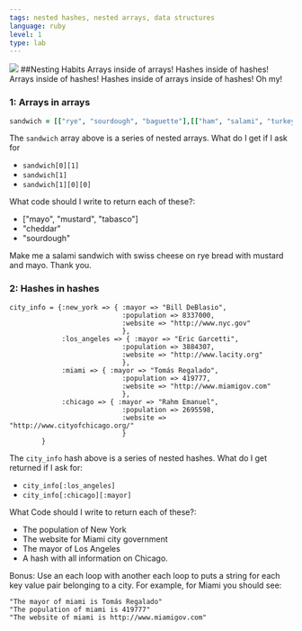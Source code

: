```yaml
---
tags: nested hashes, nested arrays, data structures
language: ruby
level: 1
type: lab
---
```


<img src="https://s3.amazonaws.com/after-school-assets/nesting.jpg"> 
##Nesting Habits
Arrays inside of arrays! Hashes inside of hashes! Arrays inside of hashes! Hashes inside of arrays inside of hashes! Oh my!

### 1: Arrays in arrays

```ruby
sandwich = [["rye", "sourdough", "baguette"],[["ham", "salami", "turkey"],["swiss", "munster", "cheddar"]],["mayo", "mustard", "tabasco"]]
```
The `sandwich` array above is a series of nested arrays. What do I get if I ask for
+ `sandwich[0][1]`
+ `sandwich[1]`
+ `sandwich[1][0][0]`

What code should I write to return each of these?:
+ ["mayo", "mustard", "tabasco"]
+ "cheddar"
+ "sourdough"

Make me a salami sandwich with swiss cheese on rye bread with mustard and mayo. Thank you.

### 2: Hashes in hashes
```
city_info = {:new_york => { :mayor => "Bill DeBlasio",
							:population => 8337000,
							:website => "http://www.nyc.gov"
							},
			 :los_angeles => { :mayor => "Eric Garcetti",
							:population => 3884307,
							:website => "http://www.lacity.org"
							},
			 :miami => { :mayor => "Tomás Regalado",
							:population => 419777,
							:website => "http://www.miamigov.com"
							},
			 :chicago => { :mayor => "Rahm Emanuel",
							:population => 2695598,
							:website => "http://www.cityofchicago.org/"
							}
		}
```
The `city_info` hash above is a series of nested hashes. What do I get returned if I ask for:
+ `city_info[:los_angeles]`
+ `city_info[:chicago][:mayor]`

What Code should I write to return each of these?:
+ The population of New York
+ The website for Miami city government
+ The mayor of Los Angeles
+ A hash with all information on Chicago.

Bonus: Use an each loop with another each loop to puts a string for each key value pair belonging to a city. For example, for Miami you should see:

```
"The mayor of miami is Tomás Regalado"
"The population of miami is 419777"
"The website of miami is http://www.miamigov.com"
